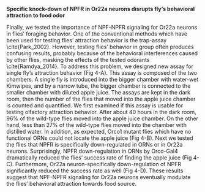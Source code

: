 **Specific knock-down of NPFR in Or22a neurons disrupts fly‘s behavioral attraction to food odor**

Finally, we tested the importance of NPF-NPFR signaling for Or22a neurons in flies’ foraging behavior. One of the conventional methods which have been used for testing flies’ attraction behavior is the trap-assay \cite{Park_2002}. However, testing flies’ behavior in group often produces confusing results, probably because of the behavioral interferences caused by other flies, masking the effects of the tested odorants \cite{Ramdya_2014}.
To address this problem, we designed new assay for single fly’s attraction behavior (Fig 4-A). This assay is composed of the two chambers. A single fly is introduced into the bigger chamber with water-wet Kimwipes, and by a narrow tube, the bigger chamber is connected to the smaller chamber with diluted apple juice. The assays are kept in the dark room, then the number of the flies that moved into the apple juice chamber is counted and quantified. 
We first examined if this assay is usable for testing olfactory attraction behavior. After about 40 hours in the dark room, 96% of the wild-type flies moved into the apple juice chamber. On the other hand, less than 27% of the wild-type flies moved into the chamber with distilled water. In addition, as expected, Orco1 mutant flies which have no functional ORNs could not locate the apple juice (Fig 4-B).
Next we tested the flies that NPFR is specifically down-regulated in ORNs or in Or22a neurons. Surprisingly, NPFR down-regulation in ORNs by Orco-Gal4 dramatically reduced the flies’ success rate of finding the apple juice (Fig 4-C). Furthermore, Or22a neuron-specifically down-regulation of NPFR significantly reduced the success rate as well (Fig 4-D). These results suggest that NPF-NPFR signaling for Or22a neurons eventually modulate the flies’ behavioral attraction towards food source.

